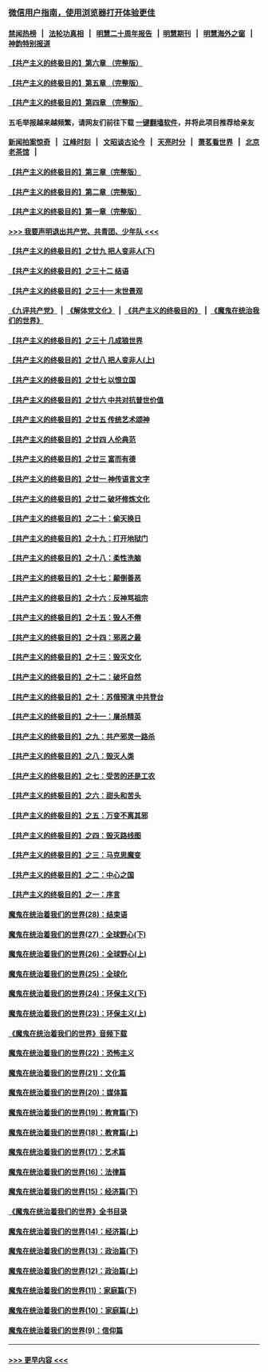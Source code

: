 ### [微信用户指南，使用浏览器打开体验更佳](https://github.com/gfw-breaker/banned-news1/blob/master/indexes/wechat-guide.md?t=0)
#### [禁闻热榜](热点新闻.md?t=0)  &nbsp;&nbsp;|&nbsp;&nbsp; [法轮功真相](https://github.com/gfw-breaker/truth/blob/master/README.md?t=0) &nbsp;&nbsp;|&nbsp;&nbsp; [明慧二十周年报告](https://github.com/gfw-breaker/mh-reports/blob/master/README.md?t=0) &nbsp;&nbsp;|&nbsp;&nbsp;[明慧期刊](https://github.com/gfw-breaker/mh-qikan) &nbsp;&nbsp;|&nbsp;&nbsp; [明慧海外之窗](https://github.com/gfw-breaker/mh-news/blob/master/README.md?t=0) &nbsp;&nbsp;|&nbsp;&nbsp; [神韵特别报道](https://github.com/gfw-breaker/mh-news/blob/master/shenyun.md?t=0)
#### [【共产主义的终极目的】第六章 （完整版）](../pages/nsc422/n11428913.md?t=02100722) 
#### [【共产主义的终极目的】第五章 （完整版）](../pages/nsc422/n11428912.md?t=02100722) 
#### [【共产主义的终极目的】第四章 （完整版）](../pages/nsc422/n11428907.md?t=02100722) 
#### 五毛举报越来越频繁，请网友们前往下载 [一键翻墙软件](https://github.com/gfw-breaker/ssr-accounts)，并将此项目推荐给亲友
#### [新闻拍案惊奇](https://github.com/gfw-breaker/banned-news1/blob/master/pages/link4.md) &nbsp;&nbsp;|&nbsp;&nbsp; [江峰时刻](https://github.com/gfw-breaker/banned-news1/blob/master/pages/link4.md) &nbsp;&nbsp;|&nbsp;&nbsp; [文昭谈古论今](https://github.com/gfw-breaker/banned-news1/blob/master/pages/link4.md) &nbsp;&nbsp;|&nbsp;&nbsp; [天亮时分](https://github.com/gfw-breaker/banned-news1/blob/master/pages/link4.md) &nbsp;&nbsp;|&nbsp;&nbsp; [萧茗看世界](https://github.com/gfw-breaker/banned-news1/blob/master/pages/link4.md) &nbsp;&nbsp;|&nbsp;&nbsp; [北京老茶馆](https://github.com/gfw-breaker/banned-news1/blob/master/pages/link4.md) &nbsp;&nbsp;|&nbsp;&nbsp; 
#### [【共产主义的终极目的】第三章（完整版）](../pages/nsc422/n11428848.md?t=02100722) 
#### [【共产主义的终极目的】第二章（完整版）](../pages/nsc422/n11428831.md?t=02100722) 
#### [【共产主义的终极目的】第一章（完整版）](../pages/nsc422/n11417651.md?t=02100722) 
#### [>>> 我要声明退出共产党、共青团、少年队 <<<](https://github.com/begood0513/goodnews/blob/master/quit/letter.md) 
#### [【共产主义的终极目的】之廿九 把人变非人(下)](../pages/nsc422/n11344140.md?t=02100722) 
#### [【共产主义的终极目的】之三十二 结语](../pages/nsc422/n11360535.md?t=02100722) 
#### [【共产主义的终极目的】之三十一 末世景观](../pages/nsc422/n11351129.md?t=02100722) 
#### [《九评共产党》](https://github.com/begood0513/9ping.md/blob/master/README.md) &nbsp;|&nbsp; [《解体党文化》](../../../../jtdwh.md/blob/master/README.md)  &nbsp;|&nbsp; [《共产主义的终极目的》](../../../../gczydzjmd.md/blob/master/README.md) &nbsp;|&nbsp; [《魔鬼在统治我们的世界》](../../../../mgztzwmdsj.md/blob/master/README.md) 
#### [【共产主义的终极目的】之三十 几成狼世界](../pages/nsc422/n11348280.md?t=02100722) 
#### [【共产主义的终极目的】之廿八 把人变非人(上)](../pages/nsc422/n11340492.md?t=02100722) 
#### [【共产主义的终极目的】之廿七 以恨立国](../pages/nsc422/n11336944.md?t=02100722) 
#### [【共产主义的终极目的】之廿六 中共对抗普世价值](../pages/nsc422/n11324785.md?t=02100722) 
#### [【共产主义的终极目的】之廿五 传统艺术颂神](../pages/nsc422/n11296396.md?t=02100722) 
#### [【共产主义的终极目的】之廿四 人伦典范](../pages/nsc422/n11296397.md?t=02100722) 
#### [【共产主义的终极目的】之廿三 富而有德](../pages/nsc422/n11283598.md?t=02100722) 
#### [【共产主义的终极目的】之廿一 神传语言文字](../pages/nsc422/n11263265.md?t=02100722) 
#### [【共产主义的终极目的】之廿二 破坏修炼文化](../pages/nsc422/n11245728.md?t=02100722) 
#### [【共产主义的终极目的】之二十：偷天换日](../pages/nsc422/n11238846.md?t=02100722) 
#### [【共产主义的终极目的】之十九：打开地狱门](../pages/nsc422/n11206376.md?t=02100722) 
#### [【共产主义的终极目的】之十八：柔性洗脑](../pages/nsc422/n11199994.md?t=02100722) 
#### [【共产主义的终极目的】之十七：颠倒善恶](../pages/nsc422/n11179782.md?t=02100722) 
#### [【共产主义的终极目的】之十六：反神骂祖宗](../pages/nsc422/n11166798.md?t=02100722) 
#### [【共产主义的终极目的】之十五：毁人不倦](../pages/nsc422/n11166792.md?t=02100722) 
#### [【共产主义的终极目的】之十四：邪恶之最](../pages/nsc422/n11150249.md?t=02100722) 
#### [【共产主义的终极目的】之十三：毁灭文化](../pages/nsc422/n11135227.md?t=02100722) 
#### [【共产主义的终极目的】之十二：破坏自然](../pages/nsc422/n11135214.md?t=02100722) 
#### [【共产主义的终极目的】之十：苏俄预演 中共登台](../pages/nsc422/n11118424.md?t=02100722) 
#### [【共产主义的终极目的】之十一：屠杀精英](../pages/nsc422/n11118442.md?t=02100722) 
#### [【共产主义的终极目的】之九：共产邪灵一路杀](../pages/nsc422/n11114139.md?t=02100722) 
#### [【共产主义的终极目的】之八：毁灭人类](../pages/nsc422/n11108503.md?t=02100722) 
#### [【共产主义的终极目的】之七：受苦的还是工农](../pages/nsc422/n11101809.md?t=02100722) 
#### [【共产主义的终极目的】之六：甜头和苦头](../pages/nsc422/n11096971.md?t=02100722) 
#### [【共产主义的终极目的】之五：万变不离其邪](../pages/nsc422/n11091285.md?t=02100722) 
#### [【共产主义的终极目的】之四：毁灭路线图](../pages/nsc422/n11086284.md?t=02100722) 
#### [【共产主义的终极目的】之三：马克思魔变](../pages/nsc422/n11061941.md?t=02100722) 
#### [【共产主义的终极目的】之二：中心之国](../pages/nsc422/n11047728.md?t=02100722) 
#### [【共产主义的终极目的】之一：序言](../pages/nsc422/n11086077.md?t=02100722) 
#### [魔鬼在统治着我们的世界(28)：结束语](../pages/nsc422/n10936246.md?t=02100722) 
#### [魔鬼在统治着我们的世界(27)：全球野心(下)](../pages/nsc422/n10928319.md?t=02100722) 
#### [魔鬼在统治着我们的世界(26)：全球野心(上)](../pages/nsc422/n10900318.md?t=02100722) 
#### [魔鬼在统治着我们的世界(25)：全球化](../pages/nsc422/n10788205.md?t=02100722) 
#### [魔鬼在统治着我们的世界(24)：环保主义(下)](../pages/nsc422/n10695307.md?t=02100722) 
#### [魔鬼在统治着我们的世界(23)：环保主义(上)](../pages/nsc422/n10688613.md?t=02100722) 
#### [《魔鬼在统治着我们的世界》音频下载](../pages/nsc422/n10635553.md?t=02100722) 
#### [魔鬼在统治着我们的世界(22)：恐怖主义](../pages/nsc422/n10614727.md?t=02100722) 
#### [魔鬼在统治着我们的世界(21)：文化篇](../pages/nsc422/n10597706.md?t=02100722) 
#### [魔鬼在统治着我们的世界(20)：媒体篇](../pages/nsc422/n10586579.md?t=02100722) 
#### [魔鬼在统治着我们的世界(19)：教育篇(下)](../pages/nsc422/n10564808.md?t=02100722) 
#### [魔鬼在统治着我们的世界(18)：教育篇(上)](../pages/nsc422/n10526970.md?t=02100722) 
#### [魔鬼在统治着我们的世界(17)：艺术篇](../pages/nsc422/n10499093.md?t=02100722) 
#### [魔鬼在统治着我们的世界(16)：法律篇](../pages/nsc422/n10485969.md?t=02100722) 
#### [魔鬼在统治着我们的世界(15)：经济篇(下)](../pages/nsc422/n10469975.md?t=02100722) 
#### [《魔鬼在统治着我们的世界》全书目录](../pages/nsc422/n10464261.md?t=02100722) 
#### [魔鬼在统治着我们的世界(14)：经济篇(上)](../pages/nsc422/n10457370.md?t=02100722) 
#### [魔鬼在统治着我们的世界(13)：政治篇(下)](../pages/nsc422/n10448270.md?t=02100722) 
#### [魔鬼在统治着我们的世界(12)：政治篇(上)](../pages/nsc422/n10444576.md?t=02100722) 
#### [魔鬼在统治着我们的世界(11)：家庭篇(下)](../pages/nsc422/n10440961.md?t=02100722) 
#### [魔鬼在统治着我们的世界(10)：家庭篇(上)](../pages/nsc422/n10435448.md?t=02100722) 
#### [魔鬼在统治着我们的世界(9)：信仰篇](../pages/nsc422/n10432159.md?t=02100722) 

----
#### [ >>> 更早内容 <<< ](../indexes/nsc422-earlier.md)
